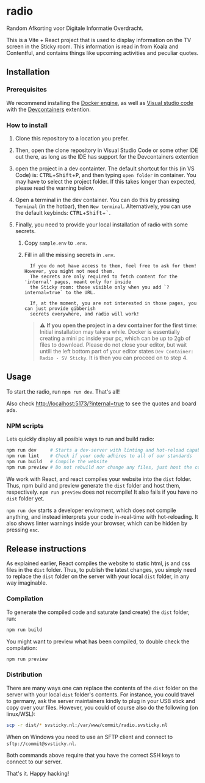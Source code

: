 # radio

Random Afkorting voor Digitale Informatie Overdracht.

This is a Vite + React project that is used to display information on the TV
screen in the Sticky room. This information is read in from Koala and Contentful,
and contains things like upcoming activities and peculiar quotes.

## Installation

### Prerequisites

We recommend installing the [Docker engine](https://docs.docker.com/engine/), as well as [Visual studio code](https://code.visualstudio.com/) with the [Devcontainers](https://marketplace.visualstudio.com/items?itemName=ms-vscode-remote.remote-containers) extention.

### How to install

1. Clone this repository to a location you prefer.
2. Then, open the clone repository in Visual Studio Code or some other IDE out there, as long as the IDE has support for the Devcontainers extention
3. open the project in a dev containter. The default shortcut for this (in VS Code) is: <kbd>CTRL</kbd>+<kbd>Shift</kbd>+<kbd>P</kbd>, and then typing `open folder` in container. You may have to select the project folder. If this takes longer than expected, please read the warning below.
4. Open a terminal in the dev container. You can do this by pressing `Terminal` (in the hotbar), then `New terminal`. Alternatively, you can use the default keybinds: <kbd>CTRL</kbd>+<kbd>Shift</kbd>+<kbd>`</kbd>.
5.  Finally, you need to provide your local installation of radio with some secrets.

    1.  Copy `sample.env` to `.env`.
    2.  Fill in all the missing secrets in `.env`.

              If you do not have access to them, feel free to ask for them! However, you might not need them.
              The secrets are only required to fetch content for the 'internal' pages, meant only for inside
              the Sticky room: those visible only when you add `?internal=true` to the URL.

              If, at the moment, you are not interested in those pages, you can just provide gibberish
              secrets everywhere, and radio will work!

        > :warning: **If you open the project in a dev container for the first time**: Initial installation may take a while. Docker is essentially creating a mini pc inside your pc, which can be up to 2gb of files to download. Please do not close your editor, but wait untill the left bottom part of your editor states `Dev Container: Radio - SV Sticky`. It is then you can proceed on to step 4.

## Usage

To start the radio, run `npm run dev`. That's all!

Also check <http://localhost:5173/?internal=true> to see the quotes and board ads.

### NPM scripts

Lets quickly display all posible ways to run and build radio:

```bash
npm run dev     # Starts a dev-server with linting and hot-reload capabilities!
npm run lint    # Check if your code adhires to all of our standards
npm run build   # Compile the website
npm run preview # Do not rebuild nor change any files, just host the compiled files
```

We work with React, and react compiles your website into the `dist` folder. Thus,
npm build and preview generate the `dist` folder and host them, respectively.
`npm run preview` does not recompile! It also fails if you have no `dist` folder yet.

`npm run dev` starts a developer enviroment, which does not compile anything, and instead
interprets your code in-real-time with hot-reloading. It also shows linter warnings inside
your browser, which can be hidden by pressing `esc`.

## Release instructions

As explained earlier, React compiles the website to static html, js and css files in the
`dist` folder. Thus, to publish the latest changes, you simply need to replace the `dist`
folder on the server with your local `dist` folder, in any way imaginable.

### Compilation

To generate the compiled code and saturate (and create) the `dist` folder, run:

```bash
npm run build
```

You might want to preview what has been compiled, to double check the compilation:

```bash
npm run preview
```

### Distribution

There are many ways one can replace the contents of the `dist` folder on the server
with your local `dist` folder's contents. For instance, you could travel to germany,
ask the server maintainers kindly to plug in your USB stick and copy over your files.
However, you could of course also do the following (on linux/WSL):

```bash
scp -r dist/* svsticky.nl:/var/www/commit/radio.svsticky.nl
```

When on Windows you need to use an SFTP client and connect to `sftp://commit@svsticky.nl`.

Both commands above require that you have the correct SSH keys to connect to our server.

That's it. Happy hacking!
